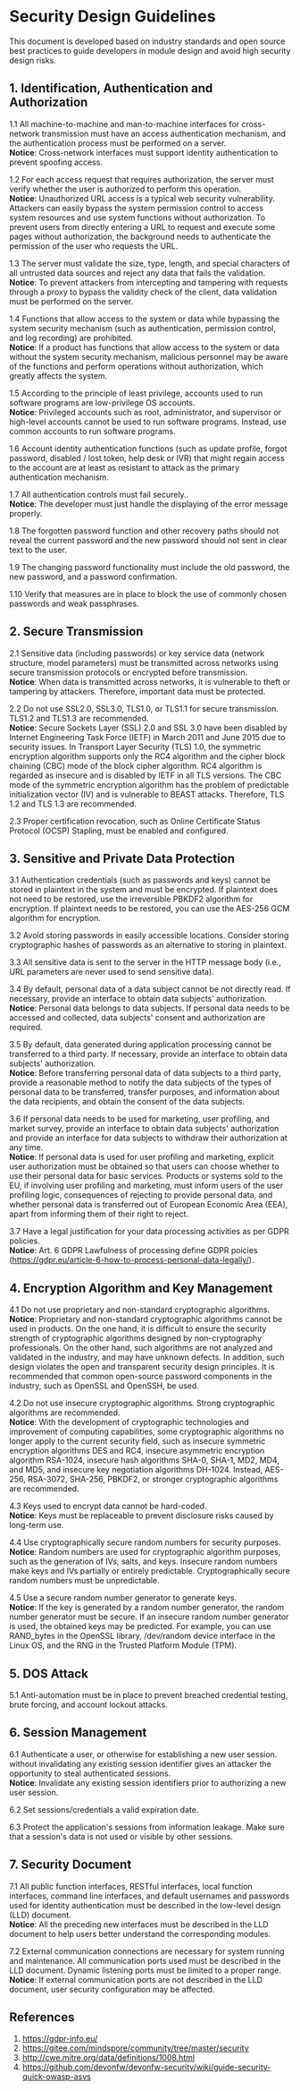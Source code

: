 # Security Design Guidelines  

This document is developed based on industry standards and open source best practices to guide developers in module design and avoid high security design risks.  

## 1. Identification, Authentication and Authorization  

1.1 All machine-to-machine and man-to-machine interfaces for cross-network transmission must have an access authentication mechanism, and the authentication process must be performed on a server.  
**Notice**: Cross-network interfaces must support identity authentication to prevent spoofing access.  

1.2 For each access request that requires authorization, the server must verify whether the user is authorized to perform this operation.  
**Notice**: Unauthorized URL access is a typical web security vulnerability. Attackers can easily bypass the system permission control to access system resources and use system functions without authorization. To prevent users from directly entering a URL to request and execute some pages without authorization, the background needs to authenticate the permission of the user who requests the URL.  

1.3 The server must validate the size, type, length, and special characters of all untrusted data sources and reject any data that fails the validation.  
**Notice**: To prevent attackers from intercepting and tampering with requests through a proxy to bypass the validity check of the client, data validation must be performed on the server.  

1.4 Functions that allow access to the system or data while bypassing the system security mechanism (such as authentication, permission control, and log recording) are prohibited.  
**Notice**: If a product has functions that allow access to the system or data without the system security mechanism, malicious personnel may be aware of the functions and perform operations without authorization, which greatly affects the system.  

1.5 According to the principle of least privilege, accounts used to run software programs are low-privilege OS accounts.  
**Notice**: Privileged accounts such as root, administrator, and supervisor or high-level accounts cannot be used to run software programs. Instead, use common accounts to run software programs.  

1.6 Account identity authentication functions (such as update profile, forgot password, disabled / lost token, help desk or IVR) that might regain access to the account are at least as resistant to attack as the primary authentication mechanism.

1.7 All authentication controls must fail securely..  
**Notice**: The developer must just handle the displaying of the error message properly.

1.8 The forgotten password function and other recovery paths should not reveal the current password and the new password should not sent in clear text to the user.

1.9 The changing password functionality must include the old password, the new password, and a password confirmation.

1.10 Verify that measures are in place to block the use of commonly chosen passwords and weak passphrases.


## 2. Secure Transmission  

2.1 Sensitive data (including passwords) or key service data (network structure, model parameters) must be transmitted across networks using secure transmission protocols or encrypted before transmission.  
**Notice**: When data is transmitted across networks, it is vulnerable to theft or tampering by attackers. Therefore, important data must be protected.  

2.2 Do not use SSL2.0, SSL3.0, TLS1.0, or TLS1.1 for secure transmission. TLS1.2 and TLS1.3 are recommended.  
**Notice**: Secure Sockets Layer (SSL) 2.0 and SSL 3.0 have been disabled by Internet Engineering Task Force (IETF) in March 2011 and June 2015 due to security issues. In Transport Layer Security (TLS) 1.0, the symmetric encryption algorithm supports only the RC4 algorithm and the cipher block chaining (CBC) mode of the block cipher algorithm. RC4 algorithm is regarded as insecure and is disabled by IETF in all TLS versions. The CBC mode of the symmetric encryption algorithm has the problem of predictable initialization vector (IV) and is vulnerable to BEAST attacks. Therefore, TLS 1.2 and TLS 1.3 are recommended.  

2.3 Proper certification revocation, such as Online Certificate Status Protocol (OCSP) Stapling, must be enabled and configured.

## 3. Sensitive and Private Data Protection  

3.1 Authentication credentials (such as passwords and keys) cannot be stored in plaintext in the system and must be encrypted.   If plaintext does not need to be restored, use the irreversible PBKDF2 algorithm for encryption. If plaintext needs to be restored, you can use the AES-256 GCM algorithm for encryption.  

3.2 Avoid storing passwords in easily accessible locations. Consider storing cryptographic hashes of passwords as an alternative to storing in plaintext. 

3.3 All sensitive data is sent to the server in the HTTP message body (i.e., URL parameters are never used to send sensitive data).  

3.4 By default, personal data of a data subject cannot be not directly read. If necessary, provide an interface to obtain data subjects' authorization.  
**Notice**: Personal data belongs to data subjects. If personal data needs to be accessed and collected, data subjects' consent and authorization are required.  

3.5 By default, data generated during application processing cannot be transferred to a third party. If necessary, provide an interface to obtain data subjects' authorization.  
**Notice**: Before transferring personal data of data subjects to a third party, provide a reasonable method to notify the data subjects of the types of personal data to be transferred, transfer purposes, and information about the data recipients, and obtain the consent of the data subjects.  

3.6 If personal data needs to be used for marketing, user profiling, and market survey, provide an interface to obtain data subjects' authorization and provide an interface for data subjects to withdraw their authorization at any time.  
**Notice**: If personal data is used for user profiling and marketing, explicit user authorization must be obtained so that users can choose whether to use their personal data for basic services. Products or systems sold to the EU, if involving user profiling and marketing, must inform users of the user profiling logic, consequences of rejecting to provide personal data, and whether personal data is transferred out of European Economic Area (EEA), apart from informing them of their right to reject.  

3.7 Have a legal justification for your data processing activities as per GDPR policies.  
**Notice**: Art. 6 GDPR Lawfulness of processing define GDPR poicies (https://gdpr.eu/article-6-how-to-process-personal-data-legally/). 


## 4. Encryption Algorithm and Key Management  

4.1 Do not use proprietary and non-standard cryptographic algorithms.  
**Notice**: Proprietary and non-standard cryptographic algorithms cannot be used in products. On the one hand, it is difficult to ensure the security strength of cryptographic algorithms designed by non-cryptography professionals. On the other hand, such algorithms are not analyzed and validated in the industry, and may have unknown defects. In addition, such design violates the open and transparent security design principles. It is recommended that common open-source password components in the industry, such as OpenSSL and OpenSSH, be used.  

4.2 Do not use insecure cryptographic algorithms. Strong cryptographic algorithms are recommended.  
**Notice**: With the development of cryptographic technologies and improvement of computing capabilities, some cryptographic algorithms no longer apply to the current security field, such as insecure symmetric encryption algorithms DES and RC4, insecure asymmetric encryption algorithm RSA-1024, insecure hash algorithms SHA-0, SHA-1, MD2, MD4, and MD5, and insecure key negotiation algorithms DH-1024. Instead, AES-256, RSA-3072, SHA-256, PBKDF2, or stronger cryptographic algorithms are recommended.  

4.3 Keys used to encrypt data cannot be hard-coded.  
**Notice**: Keys must be replaceable to prevent disclosure risks caused by long-term use.  

4.4 Use cryptographically secure random numbers for security purposes.  
**Notice**: Random numbers are used for cryptographic algorithm purposes, such as the generation of IVs, salts, and keys. Insecure random numbers make keys and IVs partially or entirely predictable. Cryptographically secure random numbers must be unpredictable.  

4.5 Use a secure random number generator to generate keys.  
**Notice**: If the key is generated by a random number generator, the random number generator must be secure. If an insecure random number generator is used, the obtained keys may be predicted. For example, you can use RAND_bytes in the OpenSSL library, /dev/random device interface in the Linux OS, and the RNG in the Trusted Platform Module (TPM).  

## 5. DOS Attack

5.1 Anti-automation must be in place to prevent breached credential testing, brute forcing, and account lockout attacks.  

## 6. Session Management

6.1 Authenticate a user, or otherwise for establishing a new user session. without invalidating any existing session identifier gives an attacker the opportunity to steal authenticated sessions.  
**Notice**: Invalidate any existing session identifiers prior to authorizing a new user session. 

6.2 Set sessions/credentials a valid expiration date.

6.3 Protect the application's sessions from information leakage. Make sure that a session's data is not used or visible by other sessions.

## 7. Security Document  

7.1 All public function interfaces, RESTful interfaces, local function interfaces, command line interfaces, and default usernames and passwords used for identity authentication must be described in the low-level design (LLD) document.  
**Notice**: All the preceding new interfaces must be described in the LLD document to help users better understand the corresponding modules.  

7.2 External communication connections are necessary for system running and maintenance. All communication ports used must be described in the LLD document. Dynamic listening ports must be limited to a proper range.  
**Notice**: If external communication ports are not described in the LLD document, user security configuration may be affected.  


## References
1. https://gdpr-info.eu/
2. https://gitee.com/mindspore/community/tree/master/security
3. http://cwe.mitre.org/data/definitions/1008.html
4. https://github.com/devonfw/devonfw-security/wiki/guide-security-quick-owasp-asvs

